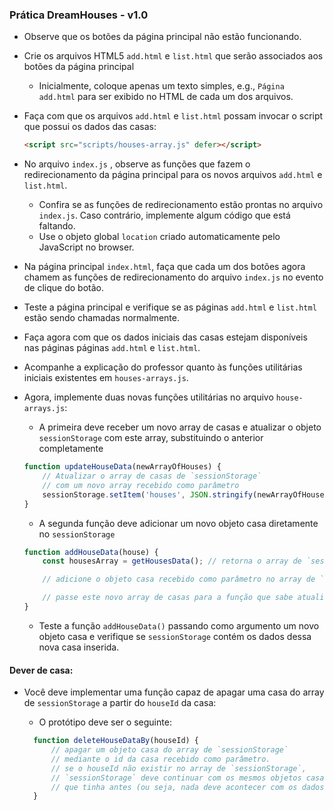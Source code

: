 ### Prática DreamHouses - v1.0
- Observe que os botões da página principal não estão funcionando.

- Crie os arquivos HTML5 `add.html` e `list.html` que serão associados aos botões da página principal
    - Inicialmente, coloque apenas um texto simples, e.g., <code>Página add.html</code> para ser
      exibido no HTML de cada um dos
      arquivos.

- Faça com que os arquivos `add.html` e `list.html` possam invocar o script que possui os dados das casas:
  ```html
  <script src="scripts/houses-array.js" defer></script>
  ```

- No arquivo `index.js` , observe as funções que fazem o redirecionamento da página principal para os novos
  arquivos `add.html` e `list.html`.

    - Confira se as funções de redirecionamento estão prontas no arquivo `index.js`. Caso contrário,
  implemente algum código que está faltando.
    - Use o objeto global `location` criado automaticamente pelo JavaScript no browser.

- Na página principal `index.html`, faça que cada um dos botões agora chamem as funções de
  redirecionamento do arquivo `index.js` no evento de clique do botão.

- Teste a página principal e verifique se as páginas `add.html` e `list.html` estão sendo chamadas normalmente.

- Faça agora com que os dados iniciais das casas estejam disponíveis nas páginas páginas `add.html`
  e `list.html`.
- Acompanhe a explicação do professor quanto às funções utilitárias iniciais existentes em
  `houses-arrays.js`.

- Agora, implemente duas novas funções utilitárias no arquivo `house-arrays.js`:
    - A primeira deve receber um novo array de casas e atualizar o objeto `sessionStorage` com este
      array, substituindo o anterior completamente

    ```javascript
    function updateHouseData(newArrayOfHouses) {
        // Atualizar o array de casas de `sessionStorage`
        // com um novo array recebido como parâmetro
        sessionStorage.setItem('houses', JSON.stringify(newArrayOfHouses));
    }
    ```

    - A segunda função deve adicionar um novo objeto casa diretamente no `sessionStorage`

    ```javascript
    function addHouseData(house) {
        const housesArray = getHousesData(); // retorna o array de `sessionStorage`

        // adicione o objeto casa recebido como parâmetro no array de `sessionStorage`

        // passe este novo array de casas para a função que sabe atualizar `sessionStorage`
    }
    ```

   - Teste a função `addHouseData()` passando como argumento um novo objeto casa e
     verifique se `sessionStorage` contém os dados dessa nova casa inserida.

#### Dever de casa:

- Você deve implementar uma função capaz de apagar uma casa do array de `sessionStorage` a partir do `houseId` da casa:

  - O protótipo deve ser o seguinte:

  ```javascript
    function deleteHouseDataBy(houseId) {
        // apagar um objeto casa do array de `sessionStorage`
        // mediante o id da casa recebido como parâmetro.
        // se o houseId não existir no array de `sessionStorage`,
        // `sessionStorage` deve continuar com os mesmos objetos casa
        // que tinha antes (ou seja, nada deve acontecer com os dados anteriores das casas)
    }
  ```